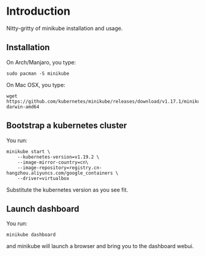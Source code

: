 # Introduction

Nitty-gritty of minikube installation and usage.

## Installation

On Arch/Manjaro, you type:

	sudo pacman -S minikube

On Mac OSX, you type:

	wget https://github.com/kubernetes/minikube/releases/download/v1.17.1/minikube-darwin-amd64

## Bootstrap a kubernetes cluster

You run:

	minikube start \
		--kubernetes-version=v1.19.2 \
		--image-mirror-country=cn\
		--image-repository=registry.cn-hangzhou.aliyuncs.com/google_containers \
		--driver=virtualbox

Substitute the kubernetes version as you see fit.

## Launch dashboard

You run:

    minikube dashboard

and minikube will launch a browser and bring you to the dashboard webui.

